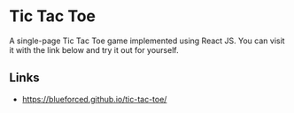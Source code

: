 # Tic Tac Toe

A single-page Tic Tac Toe game implemented using React JS. You can visit it with the link below and try it out for yourself.

## Links
* https://blueforced.github.io/tic-tac-toe/
